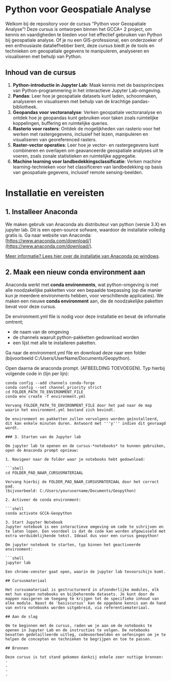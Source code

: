 # Python voor Geospatiale Analyse

Welkom bij de repository voor de cursus "Python voor Geospatiale Analyse"! Deze cursus is ontworpen binnen het GCCA+ 2 project, om kennis en vaardigheden te bieden voor het effectief gebruiken van Python bij geospatiale analyse. Of je nu een GIS-professional, een onderzoeker of een enthousiaste dataliefhebber bent, deze cursus biedt je de tools en technieken om geospatiale gegevens te manipuleren, analyseren en visualiseren met behulp van Python.

## Inhoud van de cursus

1. **Python-introductie in Jupyter Lab**: Maak kennis met de basisprincipes van Python-programmering in het interactieve Jupyter Lab-omgeving.
2. **Pandas**: Leer hoe je geospatiale datasets kunt laden, schoonmaken, analyseren en visualiseren met behulp van de krachtige pandas-bibliotheek.
3. **Geopandas voor vectoranalyse**: Verken geospatiale vectoranalyse en ontdek hoe je geopandas kunt gebruiken voor taken zoals ruimtelijke koppelingen, buffering en ruimtelijke queries.
4. **Rasterio voor rasters**: Ontdek de mogelijkheden van rasterio voor het werken met rastergegevens, inclusief het lezen, manipuleren en visualiseren van georeferenced rasters.
5. **Raster-vector operaties**: Leer hoe je vector- en rastergegevens kunt combineren en overlayen om geavanceerde geospatiale analyses uit te voeren, zoals zonale statistieken en ruimtelijke aggregatie.
6. **Machine learning voor landbedekkingsclassificatie**: Verken machine learning-technieken voor het classificeren van landbedekking op basis van geospatiale gegevens, inclusief remote sensing-beelden.

# Installatie en vereisten

## 1. Installeer Anaconda

We maken gebruik van Anaconda als distributeur van python (versie 3.X) en jupyter lab. Dit is een open-source sofware, waardoor de installatie volledig gratis is. Ga naar website van Anaconda: [https://www.anaconda.com/download/](https://www.anaconda.com/download/).

[Meer informatie? Lees hier over de installatie van Anaconda op windows](https://docs.anaconda.com/free/anaconda/install/windows/).


## 2. Maak een nieuw **conda environment** aan
Anaconda werkt met **conda environments**, wat python-omgeving is met alle noodzakelijke pakketten voor een bepaalde toepassing (op die manier kun je meerdere environments hebben, voor verschillende applicaties). We maken een nieuwe **conda environment** aan, die de noodzakelijke paketten bevat voor deze cursus. 

De environment.yml file is nodig voor deze installatie en bevat de informatie omtrent;
  * de naam van de omgeving
  * de channels waaruit python-pakketten gedownload worden
  * een lijst met alle te installeren paketten.

Ga naar de environment.yml file en download deze naar een folder (bijvoorbeeld C:/Users/UserName/Documents/Geopython).

Open daarna de anaconda prompt. (AFBEELDING TOEVOEGEN).
Typ hierbij volgende code in (lijn per lijn):

```shell
conda config --add channels conda-forge
conda config --set channel_priority strict
cd FOLDER_PATH_TO_ENVIRONMENT_FILE
conda env create -f environment.yml

Vervang FOLDER_PATH_TO_ENVIRONMENT_FILE door het pad naar de map waarin het environment.yml bestand zich bevindt.

De environment en pakketten zullen vervolgens worden geïnstalleerd, dit kan enkele minuten duren. Antwoord met '''y''' indien dit gevraagd wordt.

### 3. Starten van de Jupyter lab

Om jupyter lab te openen en de cursus-*notebooks* te kunnen gebruiken, open de Anaconda prompt opnieuw:

1. Navigeer naar de folder waar je notebooks hebt gedownload:

```shell
cd FOLDER_PAD_NAAR_CURSUSMATERIAAL

Vervang hierbij de FOLDER_PAD_NAAR_CURSUSMATERIAAL door het correct pad.
(bijvoorbeeld: C:/Users/yourusername/Documents/Geopython)

2. Activeer de conda environment:

```shell
conda activate GCCA-Geopython

3. Start Jupyter Notebook
Jupyter notebook is een interactieve omgeving om code te schrijven en te laten lopen. Een voordeel is dat de code kan worden afgewisseld met extra verduidelijkende tekst. Ideaal dus voor een cursus geopython!

Om jupyter notebook te starten, typ binnen het geactiveerde environment:

```shell
jupyter lab

Een chrome-venster gaat open, waarin de jupyter lab tevoorschijn komt.

## Cursusmateriaal

Het cursusmateriaal is gestructureerd in afzonderlijke modules, elk met hun eigen notebooks en bijbehorende datasets. Je kunt door de mappen navigeren om toegang te krijgen tot de specifieke inhoud van elke module. Naast de 'basiscursus' kan de opgedane kennis aan de hand van extra notebooks worden uitgebreid, via referentiemateriaal.

## Aan de slag

Om te beginnen met de cursus, raden we je aan om de notebooks te openen in Jupyter Lab en de instructies te volgen. De notebooks bevatten gedetailleerde uitleg, codevoorbeelden en oefeningen om je te helpen de concepten en technieken te begrijpen en toe te passen.

## Bronnen

Deze cursus is tot stand gekomen dankzij enkele zeer nuttige bronnen:
- 
- 
- 
-
 



